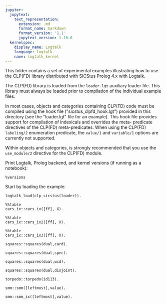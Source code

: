 ```yaml
---
jupyter:
  jupytext:
    text_representation:
      extension: .md
      format_name: markdown
      format_version: '1.1'
      jupytext_version: 1.16.6
  kernelspec:
    display_name: Logtalk
    language: logtalk
    name: logtalk_kernel
---
```


<!--
________________________________________________________________________

This file is part of Logtalk <https://logtalk.org/>  
SPDX-FileCopyrightText: 1998-2025 Paulo Moura <pmoura@logtalk.org>  
SPDX-License-Identifier: Apache-2.0

Licensed under the Apache License, Version 2.0 (the "License");
you may not use this file except in compliance with the License.
You may obtain a copy of the License at

    http://www.apache.org/licenses/LICENSE-2.0

Unless required by applicable law or agreed to in writing, software
distributed under the License is distributed on an "AS IS" BASIS,
WITHOUT WARRANTIES OR CONDITIONS OF ANY KIND, either express or implied.
See the License for the specific language governing permissions and
limitations under the License.
________________________________________________________________________
-->

This folder contains a set of experimental examples illustrating how to use
the CLP(FD) library distributed with SICStus Prolog 4.x with Logtalk.

The CLP(FD) library is loaded from the `loader.lgt` auxiliary loader file.
This library must always be loaded prior to compilation of the individual 
example files.

In most cases, objects and categories containing CLP(FD) code must be
compiled using the hook file ("sicstus_clpfd_hook.lgt") provided in this
directory (see the "loader.lgt" file for an example). This hook file
provides support for compilation of indexicals and overrides the meta-
predicate directives of the CLP(FD) meta-predicates. When using the CLP(FD)
`labeling/2` enumeration predicate, the `value/1` and `variable/1` options
are currently not supported.

Within objects and categories, is strongly recommended that you use the
`use_module/2` directive for the CLP(FD) module.

Print Logtalk, Prolog backend, and kernel versions (if running as a notebook):

```logtalk
%versions
```

Start by loading the example:

```logtalk
logtalk_load(clp_sicstus(loader)).
```

```logtalk
%%table
cars_ix::cars_ix([ff], X).
```

<!--
X = [1,2,6,3,5,4,4,5,3,6] ? ;
X = [1,3,6,2,5,4,3,5,4,6] ? ;
X = [1,3,6,2,6,4,5,3,4,5] ? ;
X = [5,4,3,5,4,6,2,6,3,1] ? ;
X = [6,3,5,4,4,5,3,6,2,1] ? ;
X = [6,4,5,3,4,5,2,6,3,1] ? ;
false.
-->

```logtalk
%%table
cars_ix::cars_ix2([ff], X).
```

<!--
X = [1,2,6,3,5,4,4,5,3,6] ? ;
X = [1,3,6,2,5,4,3,5,4,6] ? ;
X = [1,3,6,2,6,4,5,3,4,5] ? ;
X = [5,4,3,5,4,6,2,6,3,1] ? ;
X = [6,3,5,4,4,5,3,6,2,1] ? ;
X = [6,4,5,3,4,5,2,6,3,1] ? ;
false.
-->

```logtalk
%%table
cars_ix::cars_ix3([ff], X).
```

<!--
X = [1,2,6,3,5,4,4,5,3,6] ? ;
X = [1,3,6,2,5,4,3,5,4,6] ? ;
X = [1,3,6,2,6,4,5,3,4,5] ? ;
X = [5,4,3,5,4,6,2,6,3,1] ? ;
X = [6,3,5,4,4,5,3,6,2,1] ? ;
X = [6,4,5,3,4,5,2,6,3,1] ? ;
false.
-->

```logtalk
squares::squares(dual,card).
```

<!--
[1,1,5,7,7,9,9,9]
[1,7,7,1,5,5,7,9]

true.
-->

```logtalk
squares::squares(dual,spec).
```

<!--
[1,7,7,1,7,9,5,5]
[1,1,5,7,9,9,7,9]

true.
-->

```logtalk
squares::squares(dual,wcd).
```

<!--
[1,1,5,7,7,9,9,9]
[1,7,7,1,5,5,7,9]

true.
-->

```logtalk
squares::squares(dual,disjoint).
```

<!--
[1,1,5,7,7,9,9,9]
[1,7,7,1,5,5,7,9]

true.
-->

```logtalk
torpedo::torpedo(id113).
```

<!--
+----------+
| #  #     |
| #    ## #|
| # ##     |
| #     ## |
|   # #    |
|     # ###|
|     #    |
| #        |
|          |
|          |
+----------+

true.
-->

```logtalk
smm::smm([leftmost],value).
```

<!--
[9,5,6,7,1,0,8,2].

true.
-->

```logtalk
smm::smm_ix([leftmost],value).
```

<!--
[9,5,6,7,1,0,8,2].

true.
-->
